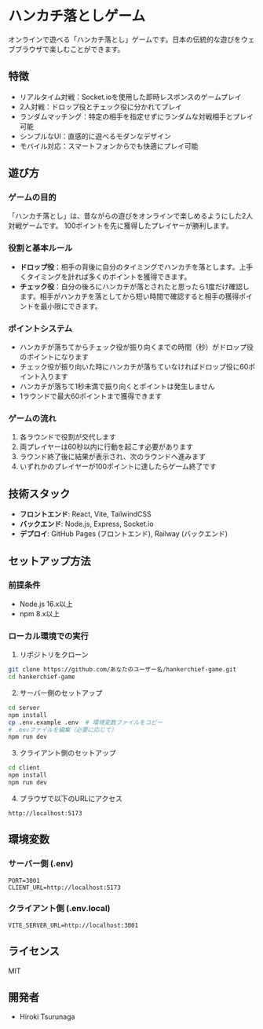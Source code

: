 # ハンカチ落としゲーム

オンラインで遊べる「ハンカチ落とし」ゲームです。日本の伝統的な遊びをウェブブラウザで楽しむことができます。

## 特徴

- リアルタイム対戦：Socket.ioを使用した即時レスポンスのゲームプレイ
- 2人対戦：ドロップ役とチェック役に分かれてプレイ
- ランダムマッチング：特定の相手を指定せずにランダムな対戦相手とプレイ可能
- シンプルなUI：直感的に遊べるモダンなデザイン
- モバイル対応：スマートフォンからでも快適にプレイ可能

## 遊び方

### ゲームの目的
「ハンカチ落とし」は、昔ながらの遊びをオンラインで楽しめるようにした2人対戦ゲームです。
100ポイントを先に獲得したプレイヤーが勝利します。

### 役割と基本ルール
- **ドロップ役**：相手の背後に自分のタイミングでハンカチを落とします。上手くタイミングを計れば多くのポイントを獲得できます。
- **チェック役**：自分の後ろにハンカチが落とされたと思ったら1度だけ確認します。相手がハンカチを落としてから短い時間で確認すると相手の獲得ポイントを最小限にできます。

### ポイントシステム
- ハンカチが落ちてからチェック役が振り向くまでの時間（秒）がドロップ役のポイントになります
- チェック役が振り向いた時にハンカチが落ちていなければドロップ役に60ポイント入ります
- ハンカチが落ちて1秒未満で振り向くとポイントは発生しません
- 1ラウンドで最大60ポイントまで獲得できます

### ゲームの流れ
1. 各ラウンドで役割が交代します
2. 両プレイヤーは60秒以内に行動を起こす必要があります
3. ラウンド終了後に結果が表示され、次のラウンドへ進みます
4. いずれかのプレイヤーが100ポイントに達したらゲーム終了です

## 技術スタック

- **フロントエンド**: React, Vite, TailwindCSS
- **バックエンド**: Node.js, Express, Socket.io
- **デプロイ**: GitHub Pages (フロントエンド), Railway (バックエンド)

## セットアップ方法

### 前提条件
- Node.js 16.x以上
- npm 8.x以上

### ローカル環境での実行

1. リポジトリをクローン
```bash
git clone https://github.com/あなたのユーザー名/hankerchief-game.git
cd hankerchief-game
```

2. サーバー側のセットアップ
```bash
cd server
npm install
cp .env.example .env  # 環境変数ファイルをコピー
# .envファイルを編集（必要に応じて）
npm run dev
```

3. クライアント側のセットアップ
```bash
cd client
npm install
npm run dev
```

4. ブラウザで以下のURLにアクセス
```
http://localhost:5173
```

## 環境変数

### サーバー側 (.env)
```
PORT=3001
CLIENT_URL=http://localhost:5173
```

### クライアント側 (.env.local)
```
VITE_SERVER_URL=http://localhost:3001
```

## ライセンス

MIT

## 開発者

- Hiroki Tsurunaga 